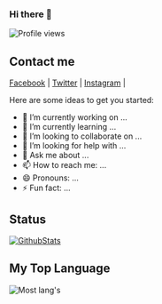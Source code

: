 ### Hi there 👋
![Profile views](https://komarev.com/ghpvc/?username=IhsanGan&color=brightgreen)

## Contact me

[Facebook](https://facebook.com/defadels) | [Twitter](https://twitter.com/defadels) | [Instagram](https://instagram.com/fadhil.adhaa) |  

Here are some ideas to get you started:

- 🔭 I’m currently working on ...
- 🌱 I’m currently learning ...
- 👯 I’m looking to collaborate on ...
- 🤔 I’m looking for help with ...
- 💬 Ask me about ...
- 📫 How to reach me: ...
- 😄 Pronouns: ...
- ⚡ Fun fact: ...

## Status

[![GithubStats](https://github-readme-stats.vercel.app/api?username=defadels&show_icons=true)](https://github.com/defadels)

## My Top Language

![Most lang's](https://github-readme-stats.vercel.app/api/top-langs/?username=defadels&langs_count=6&layout=compact)
